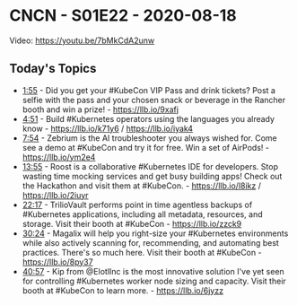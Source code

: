# CNCN - S01E22 - 2020-08-18

Video: https://youtu.be/7bMkCdA2unw

## Today's Topics

- [1:55](https://www.youtube.com/watch?v=7bMkCdA2unw&t=115) - Did you get your #KubeCon VIP Pass and drink tickets? Post a selfie with the pass and your chosen snack or beverage in the Rancher booth and win a prize! - https://llb.io/9xafj
- [4:51](https://www.youtube.com/watch?v=7bMkCdA2unw&t=291) - Build #Kubernetes operators using the languages you already know - https://llb.io/k71y6 / https://llb.io/iyak4
- [7:54](https://www.youtube.com/watch?v=7bMkCdA2unw&t=474) - Zebrium is the AI troubleshooter you always wished for. Come see a demo at #KubeCon and try it for free. Win a set of AirPods! - https://llb.io/ym2e4
- [13:55](https://www.youtube.com/watch?v=7bMkCdA2unw&t=835) - Roost is a collaborative #Kubernetes IDE for developers. Stop wasting time mocking services and get busy building apps! Check out the Hackathon and visit them at #KubeCon. - https://llb.io/l8ikz / https://llb.io/2iuyr
- [22:17](https://www.youtube.com/watch?v=7bMkCdA2unw&t=1337) - TrilioVault performs point in time agentless backups of #Kubernetes applications, including all metadata, resources, and storage. Visit their booth at #KubeCon - https://llb.io/zzck9
- [30:24](https://www.youtube.com/watch?v=7bMkCdA2unw&t=1824) - Magalix will help you right-size your #Kubernetes environments while also actively scanning for, recommending, and automating best practices. There's so much here. Visit their booth at #KubeCon - https://llb.io/8py37
- [40:57](https://www.youtube.com/watch?v=7bMkCdA2unw&t=2457) - Kip from @ElotlInc is the most innovative solution I've yet seen for controlling #Kubernetes worker node sizing and capacity. Visit their booth at #KubeCon to learn more. -  https://llb.io/6jyzz